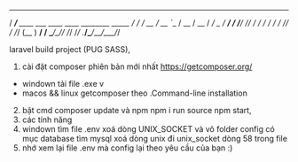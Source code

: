 

   ______
  / ____/___  ____ ___  ____  ____  ________  _____
 / /   / __ \/ __ `__ \/ __ \/ __ \/ ___/ _ \/ ___/
/ /___/ /_/ / / / / / / /_/ / /_/ (__  )  __/ /
\____/\____/_/ /_/ /_/ .___/\____/____/\___/_/

laravel build project (PUG SASS),
1.  cài đặt composer phiên bản mới nhất
 https://getcomposer.org/
 + windown tải file .exe v
 + macos && linux getcomposer theo .Command-line installation 
2. bật cmd composer update  và npm npm i 
    run source npm start,
3. các tính năng
4. windown tìm file .env xoá dòng UNIX_SOCKET và vô folder config có mục database tìm mysql xoá dòng unix đi unix_socket dòng 58 trong file 
5. nhớ xem lại file .env mà config lại theo yêu cầu của bạn :) 